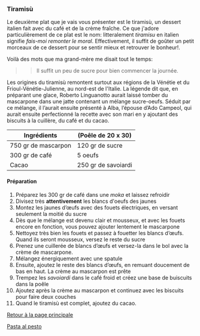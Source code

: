 ### Tiramisù

Le deuxième plat que je vais vous présenter est le tiramisù, un dessert italien fait avec du café et de la crème fraîche. 
Ce que j'adore particulièrement de ce plat est le nom: litteralement *tiramisu* en italien signifie _fais-moi remonter le moral_.
Effectivement, il suffit de goûter un petit morceaux de ce dessert pour se sentir mieux et retrouver le bonheur!.

Voilà des mots que ma grand-mère me disait tout le temps:
>> Il suffit un peu de sucre pour bien commencer la journée.

Les origines du tiramisù remontent surtout aux régions de la Vénétie et du Frioul-Vénétie-Julienne, au nord-est de l'Italie. 
La légende dit que, en préparant une glace, Roberto Linguanotto aurait laissé tomber du mascarpone dans une jatte contenant un mélange
sucre-oeufs. Séduit par ce mélange, il l’aurait ensuite présenté à Alba, l’épouse d’Ado Campeol, qui aurait ensuite perfectionné la 
recette avec son mari en y ajoutant des biscuits à la cuillère, du café et du cacao.

 Ingrédients       | (Poêle de 20 x 30) 
-------------------|--------------------
750 gr de mascarpon|  120 gr de sucre            
300 gr de café     |  5 oeufs           
Cacao              |  250 gr de savoiardi

#### Préparation
1. Préparez les 300 gr de café dans une _moka_ et laissez refroidir
2. Divisez très **attentivement** les blancs d'oeufs des jaunes
3. Montez les jaunes d’œufs avec des fouets électriques, en versant seulement la moitié du sucre
4. Dès que le mélange est devenu clair et mousseux, et avec les fouets encore en fonction, vous pouvez ajouter lentement le mascarpone
5. Nettoyez très bien les fouets et passez à fouetter les blancs d’œufs. Quand ils seront mousseux, versez le reste du sucre
6. Prenez une cuillerée de blancs d’œufs et versez-la dans le bol avec la crème de mascarpone.
7. Mélangez énergiquement avec une spatule
8. Ensuite, ajoutez le reste des blancs d’œufs, en remuant doucement de bas en haut. La crème au mascarpon est prête
9. Trempez les _savoiardi_ dans le café froid et créez une base de buiscuits dans la poêle
10. Ajoutez après la crème au mascarpon et continuez avec les biscuits pour faire deux couches
11. Quand le tiramisù est complet, ajoutez du cacao.

[Retour à la page principale](README.md)

[Pasta al pesto](pesto.md)
